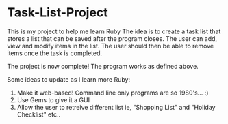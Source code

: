 # Task-List-Project
This is my project to help me learn Ruby
The idea is to create a task list that stores a list that can be saved after the program closes.  The user can add, view and modify items in the list.   The user should then be able to remove items once the task is completed.

The project is now complete!  The program works as defined above.  

Some ideas to update as I learn more Ruby:
1. Make it web-based!  Command line only programs are so 1980's... :)
2. Use Gems to give it a GUI
3. Allow the user to retreive different list ie, "Shopping List" and "Holiday Checklist" etc..

